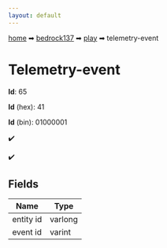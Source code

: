 ```yaml
---
layout: default
---
```


[home](/) ➡ [bedrock137](/protocol/bedrock137) ➡ [play](/protocol/bedrock137/play) ➡ telemetry-event

# Telemetry-event

**Id**: 65

**Id** (hex): 41

**Id** (bin): 01000001

✔️

✔️

## Fields

Name | Type
---|---
entity id | varlong
event id | varint

